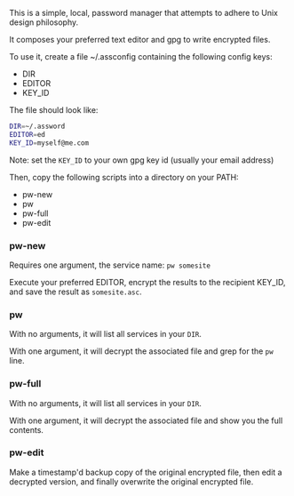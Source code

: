 This is a simple, local, password manager that attempts to adhere to Unix design philosophy.

It composes your preferred text editor and gpg to write encrypted files.

To use it, create a file ~/.assconfig containing the following config keys:
 - DIR
 - EDITOR
 - KEY_ID

The file should look like:
```bash
DIR=~/.assword
EDITOR=ed
KEY_ID=myself@me.com
```

Note: set the `KEY_ID` to your own gpg key id (usually your email address)

Then, copy the following scripts into a directory on your PATH:
 - pw-new
 - pw
 - pw-full
 - pw-edit

### pw-new ###
Requires one argument, the service name: `pw somesite`

Execute your preferred EDITOR, encrypt the results to the recipient
KEY_ID, and save the result as `somesite.asc`.

### pw ###
With no arguments, it will list all services in your `DIR`.

With one argument, it will decrypt the associated file and grep for the `pw` line.

### pw-full ###
With no arguments, it will list all services in your `DIR`.

With one argument, it will decrypt the associated file and show you the full contents.

### pw-edit ###
Make a timestamp'd backup copy of the original encrypted file,
then edit a decrypted version, and finally overwrite the original
encrypted file.


